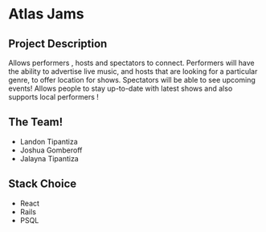 # Atlas Jams
 
## Project Description
Allows performers , hosts and spectators to connect. Performers  will have the ability to advertise live music, and hosts that are looking for a particular genre, to offer location for shows. Spectators will be able to see upcoming events! Allows people to stay up-to-date with latest shows and also supports local performers !

## The Team!
- Landon Tipantiza
- Joshua Gomberoff
- Jalayna Tipantiza

## Stack Choice
- React
- Rails
- PSQL

